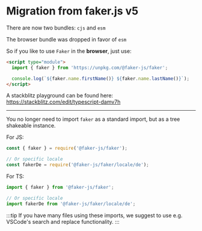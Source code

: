 # Migration from faker.js v5

There are now two bundles: `cjs` and `esm`

The browser bundle was dropped in favor of `esm`

So if you like to use `Faker` in the **browser**, just use:

```html
<script type="module">
  import { faker } from 'https://unpkg.com/@faker-js/faker';

  console.log(`${faker.name.firstName()} ${faker.name.lastName()}`);
</script>
```

A stackblitz playground can be found here: https://stackblitz.com/edit/typescript-damv7h

---

You no longer need to import `faker` as a standard import, but as a tree shakeable instance.

For JS:

```js
const { faker } = require('@faker-js/faker');

// Or specific locale
const fakerDe = require('@faker-js/faker/locale/de');
```

For TS:

```ts
import { faker } from '@faker-js/faker';

// Or specific locale
import fakerDe from '@faker-js/faker/locale/de';
```

:::tip
If you have many files using these imports, we suggest to use e.g. VSCode's search and replace functionality.
:::
